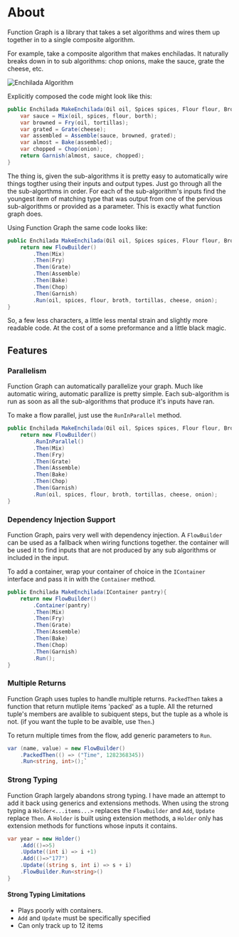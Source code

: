 # About

Function Graph is a library that takes a set algorithms and wires them up together in to a single composite algorithm. 

For example, take a composite algorithm that makes enchiladas. It naturally breaks down in to sub algorithms: chop onions, make the sauce, grate the cheese, etc.

![Enchilada Algorithm](https://raw.githubusercontent.com/Prototypist1/FunctionGraph/master/EnchiladaAlgorithm.png)

Explicitly composed the code might look like this:

```C#
public Enchilada MakeEnchilada(Oil oil, Spices spices, Flour flour, Broth broth, Tortillas tortillas, Cheese cheese, Onion onion){
    var sauce = Mix(oil, spices, flour, borth);
    var browned = Fry(oil, tortillas);
    var grated = Grate(cheese);
    var assembled = Assemble(sauce, browned, grated);
    var almost = Bake(assembled);
    var chopped = Chop(onion);
    return Garnish(almost, sauce, chopped);
}
```

The thing is, given the sub-algorithms it is pretty easy to automatically wire things togther using their inputs and output types. Just go through all the the sub-algorthms in order. For each of the sub-algorithm's inputs find the youngest item of matching type that was output from one of the pervious sub-algorithms or provided as a parameter. This is exactly what function graph does.

Using Function Graph the same code looks like:

```C#
public Enchilada MakeEnchilada(Oil oil, Spices spices, Flour flour, Broth broth, Tortillas tortillas, Cheese cheese, Onion onion){
    return new FlowBuilder()
        .Then(Mix)
        .Then(Fry)
        .Then(Grate)
        .Then(Assemble)
        .Then(Bake)
        .Then(Chop)
        .Then(Garnish)
        .Run(oil, spices, flour, broth, tortillas, cheese, onion);
}
```

So, a few less characters, a little less mental strain and slightly more readable code. At the cost of a some preformance and a little black magic.

## Features

### Parallelism 

Function Graph can automatically parallelize your graph. Much like automatic wiring, automatic parallize is pretty simple. Each sub-algorithm is run as soon as all the sub-algorithms that produce it's inputs have ran.

To make a flow parallel, just use the `RunInParallel` method. 

```C#
public Enchilada MakeEnchilada(Oil oil, Spices spices, Flour flour, Broth broth, Tortillas tortillas, Cheese cheese, Onion onion){
    return new FlowBuilder()
        .RunInParallel()
        .Then(Mix)
        .Then(Fry)
        .Then(Grate)
        .Then(Assemble)
        .Then(Bake)
        .Then(Chop)
        .Then(Garnish)
        .Run(oil, spices, flour, broth, tortillas, cheese, onion);
}
```

### Dependency Injection Support

Function Graph, pairs very well with dependency injection. A `FlowBuilder` can be used as a fallback when wiring functions together. the container will be used it to find inputs that are not produced by any sub algorithms or included in the input.

To add a container, wrap your container of choice in the `IContainer` interface and pass it in with the `Container` method.

```C#
public Enchilada MakeEnchilada(IContainer pantry){
    return new FlowBuilder()
        .Container(pantry)
        .Then(Mix)
        .Then(Fry)
        .Then(Grate)
        .Then(Assemble)
        .Then(Bake)
        .Then(Chop)
        .Then(Garnish)
        .Run();
}
```

### Multiple Returns

Function Graph uses tuples to handle multiple returns. `PackedThen` takes a function that return mutliple items 'packed' as a tuple. All the returned tuple's members are avalible to subiquent steps, but the tuple as a whole is not. (if you want the tuple to be avaible, use `Then`.) 

To return multiple times from the flow, add generic parameters to `Run`.


```C#
var (name, value) = new FlowBuilder()
	.PackedThen(() => ("Time", 1282368345))
	.Run<string, int>();`
```
### Strong Typing

Function Graph largely abandons strong typing. I have made an attempt to add it back using generics and extensions methods. When using the strong typing a `Holder<...items...>` replaces the `FlowBuilder` and `Add`, `Update` replace `Then`. A `Holder` is built using extension methods, a `Holder` only has extension methods for functions whose inputs it contains. 

```C#
var year = new Holder()
	.Add(()=>5)
	.Update((int i) => i +1)
	.Add(()=>"177")
	.Update((string s, int i) => s + i)
	.FlowBuilder.Run<string>()
}
```

#### Strong Typing Limitations

- Plays poorly with containers. 
- `Add` and `Update` must be specifically specified
- Can only track up to 12 items



